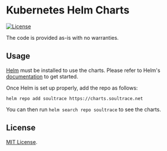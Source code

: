 # Kubernetes Helm Charts

[![License](https://img.shields.io/github/license/zzorica/helm-charts?style=plastic)](https://opensource.org/licenses/MIT)

The code is provided as-is with no warranties.

## Usage

[Helm](https://helm.sh) must be installed to use the charts.
Please refer to Helm's [documentation](https://helm.sh/docs/) to get started.

Once Helm is set up properly, add the repo as follows:

```console
helm repo add soultrace https://charts.soultrace.net
```

You can then run `helm search repo soultrace` to see the charts.

## License

[MIT License](https://github.com/zzorica/helm-charts/blob/main/LICENSE).

